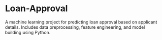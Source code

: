 # Loan-Approval
A machine learning project for predicting loan approval based on applicant details. Includes data preprocessing, feature engineering, and model building using Python.

